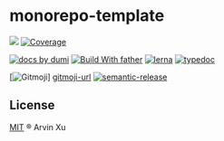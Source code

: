 # monorepo-template

![][license-url] [![Coverage][coverage]][codecov-url]

[![ docs by dumi][dumi-url]](https://d.umijs.org/) [![Build With father][father-url]](https://github.com/umijs/father/) [![lerna](https://img.shields.io/badge/maintained%20with-lerna-cc00ff.svg)][lerna-url] [![typedoc](https://img.shields.io/badge/API%20by-typedoc-9600ff.svg)](https://typedoc.org/)

[![Gitmoji][gitmoji]] [gitmoji-url] [![semantic-release][semantic-release]][semantic-release-repo]

<!-- umi url -->

[lerna-url]: https://lernajs.io/
[dumi-url]: https://img.shields.io/badge/docs%20by-dumi-blue
[father-url]: https://img.shields.io/badge/build%20with-father-028fe4.svg

<!-- badage url -->

[gitmoji]: https://img.shields.io/badge/gitmoji-%20😜%20😍-FFDD67.svg
[gitmoji-url]: https://gitmoji.carloscuesta.me/
[semantic-release]: https://img.shields.io/badge/%20%20%F0%9F%93%A6%F0%9F%9A%80-semantic--release-e10079.svg
[semantic-release-repo]: https://github.com/semantic-release/semantic-release
[license-url]: https://img.shields.io/github/license/arvinxx/gitmoji-commit-workflow

<!-- Github CI -->

[test-ci]: https://github.com/arvinxx/monorepo-template/workflows/Test%20CI/badge.svg
[release-ci]: https://github.com/arvinxx/monorepo-template/workflows/Release%20CI/badge.svg
[test-ci-url]: https://github.com/arvinxx/monorepo-template/actions?query=workflow%3A%22Test+CI%22
[deploy-ci-url]: https://github.com/arvinxx/monorepo-template/actions?query=workflow%3A%22Release+CI%22
[coverage]: https://codecov.io/gh/arvinxx/monorepo-template/branch/master/graph/badge.svg
[codecov-url]: https://codecov.io/gh/arvinxx/monorepo-template/branch/master

## License

[MIT](./LICENSE) ® Arvin Xu
